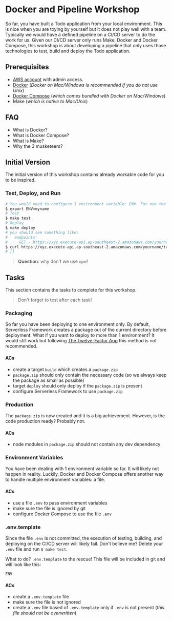 # Docker and Pipeline Workshop

So far, you have built a Todo application from your local environment. This is nice when you are toying by yourself but it does not play well with a team. Typically we would have a defined pipeline on a CI/CD server to do the work for us. Given our CI/CD server only runs Make, Docker and Docker Compose, this workshop is about developing a pipeline that only uses those technologies to test, build and deploy the Todo application.

## Prerequisites

- [AWS account](https://aws.amazon.com/resources/create-account/) with admin access.
- [Docker](https://docs.docker.com/engine/installation/) (_Docker on Mac/Windows is recommended if you do not use Unix_)
- [Docker Compose](https://docs.docker.com/compose/install/) (_which comes bundled with Docker on Mac/Windows_)
- Make (_which is native to Mac/Unix_)

## FAQ

- What is Docker?
- What is Docker Compose?
- What is Make?
- Why the 3 musketeers?

## Initial Version

The initial version of this workshop contains already workable code for you to be inspired.

### Test, Deploy, and Run

```bash
# You would need to configure 1 environment variable: ENV. For now the value would be your name.
$ export ENV=myname
# Test
$ make test
# Deploy
$ make deploy
# you should see something like:
#   endpoints:
#     GET - https://xyz.execute-api.ap-southeast-2.amazonaws.com/yourname/tasks
$ curl https://xyz.execute-api.ap-southeast-2.amazonaws.com/yourname/tasks
# []
```
> **Question**: why don't we use `npm`?

## Tasks

This section contains the tasks to complete for this workshop.

> Don't forget to test after each task!

### Packaging

So far you have been deploying to one environment only. By default, Serverless Framework creates a package out of the current directory before deployment. What if you want to deploy to more than 1 environment? It would still work but following [The Twelve-Factor App](https://12factor.net/build-release-run) this method is not recommended.

#### ACs

- create a target `build` which creates a `package.zip`
- `package.zip` should only contain the necessary code (so we always keep the package as small as possible)
- target `deploy` should only deploy if the `package.zip` is present
- configure Serverless Framework to use `package.zip`

### Production

The `package.zip` is now created and it is a big achievement. However, is the code production ready? Probably not.

#### ACs

- node modules in `package.zip` should not contain any dev dependency

### Environment Variables

You have been dealing with 1 environment variable so far. It will likely not happen in reality. Luckily, Docker and Docker Compose offers another way to handle multiple environment variables: a file.

#### ACs

- use a file `.env` to pass environment variables
- make sure the file is ignored by git
- configure Docker Compose to use the file `.env`

### .env.template

Since the file `.env` is not committed, the execution of testing, building, and deploying on the CI/CD server will likely fail. Don't believe me? Delete your `.env` file and run `$ make test`.

What to do? `.env.template` to the rescue! This file will be included in git and will look like this:

```
ENV
```

#### ACs

- create a `.env.template` file
- make sure the file is not ignored
- create a `.env` file based of `.env.template` only if `.env` is not present (_this file should not be overwritten_)